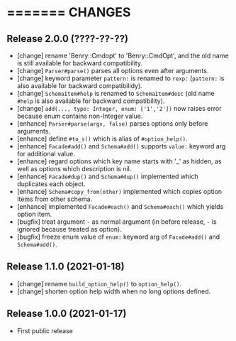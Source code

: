=======
CHANGES
=======


Release 2.0.0 (????-??-??)
--------------------------

* [change] rename 'Benry::Cmdopt' to 'Benry::CmdOpt', and the old name is still available for backward compatibility.
* [change] `Parser#parse()` parses all options even after arguments.
* [change] keyword parameter `pattern:` is renamed to `rexp:` (`pattern:` is also available for backward compatibilidy).
* [change] `SchemaItem#help` is renamed to `SchemaItem#desc` (old name `#help` is also available for backward compatibility).
* [change] `add(..., type: Integer, enum: ['1','2'])` now raises error because enum contains non-Integer value.
* [enhance] `Parser#parse(argv, false)` parses options only before arguments.
* [enhance] define `#to_s()` which is alias of `#option_help()`.
* [enhance] `Facade#add()` and `Schema#add()` supports `value:` keyword arg for additional value.
* [enhance] regard options which key name starts with '_' as hidden, as well as options which description is nil.
* [enhance] `Facade#dup()` and `Schema#dup()` implemented which duplicates each object.
* [enhance] `Schema#copy_from(other)` implemented which copies option items from other schema.
* [enhance] implemented `Facade#each()` and `Schema#each()` which yields option item.
* [bugfix] treat argument `-` as normal argument (in before release, `-` is ignored because treated as option).
* [bugfix] freeze enum value of `enum:` keyword arg of `Facade#add()` and `Schema#add()`.


Release 1.1.0 (2021-01-18)
--------------------------

* [change] rename `build_option_help()` to `option_help()`.
* [change] shorten option help width when no long options defined.


Release 1.0.0 (2021-01-17)
--------------------------

* First public release
